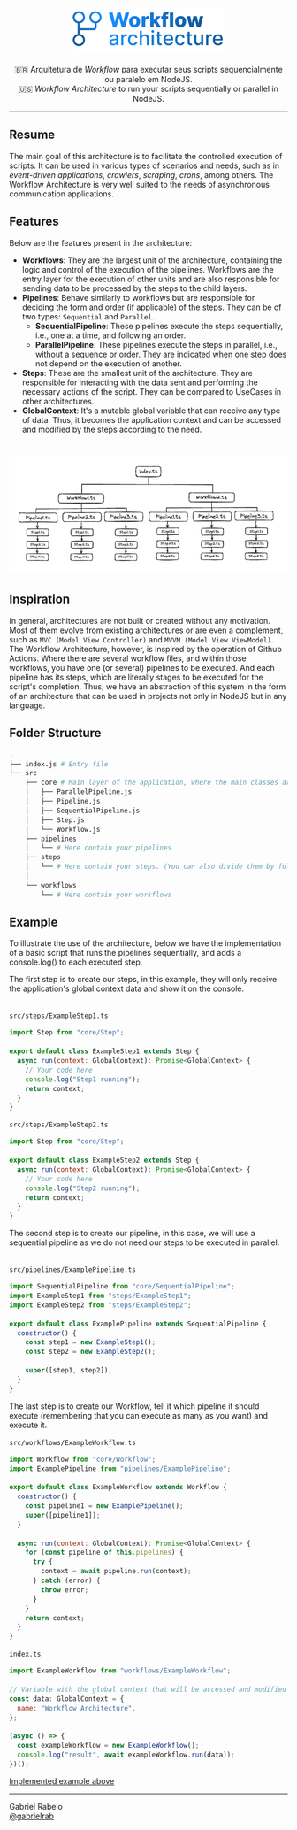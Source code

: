 <h1 align="center">
    <img src="../assets/workflow-arch-logo.png">
</h1>
<p align="center">
🇧🇷 Arquitetura de <i>Workflow</i> para executar seus scripts sequencialmente ou paralelo em NodeJS.</br>
🇺🇸 <i>Workflow Architecture</i> to run your scripts sequentially or parallel in NodeJS.
</p>
<hr>

## Resume

The main goal of this architecture is to facilitate the controlled execution of scripts. It can be used in various types of scenarios and needs, such as in _event-driven applications_, _crawlers_, _scraping_, _crons_, among others. The Workflow Architecture is very well suited to the needs of asynchronous communication applications.

## Features

Below are the features present in the architecture:

- **Workflows**: They are the largest unit of the architecture, containing the logic and control of the execution of the pipelines. Workflows are the entry layer for the execution of other units and are also responsible for sending data to be processed by the steps to the child layers.
- **Pipelines**: Behave similarly to workflows but are responsible for deciding the form and order (if applicable) of the steps. They can be of two types: `Sequential` and `Parallel`.
  - **SequentialPipeline**: These pipelines execute the steps sequentially, i.e., one at a time, and following an order.
  - **ParallelPipeline**: These pipelines execute the steps in parallel, i.e., without a sequence or order. They are indicated when one step does not depend on the execution of another.
- **Steps**: These are the smallest unit of the architecture. They are responsible for interacting with the data sent and performing the necessary actions of the script. They can be compared to UseCases in other architectures.
- **GlobalContext**: It's a mutable global variable that can receive any type of data. Thus, it becomes the application context and can be accessed and modified by the steps according to the need.

<h1 align="center">
    <img src="../assets/example.png">
</h1>

## Inspiration

In general, architectures are not built or created without any motivation. Most of them evolve from existing architectures or are even a complement, such as `MVC (Model View Controller)` and `MVVM (Model View ViewModel)`. The Workflow Architecture, however, is inspired by the operation of Github Actions. Where there are several workflow files, and within those workflows, you have one (or several) pipelines to be executed. And each pipeline has its steps, which are literally stages to be executed for the script's completion. Thus, we have an abstraction of this system in the form of an architecture that can be used in projects not only in NodeJS but in any language.

## Folder Structure

```bash
.
├── index.js # Entry file
└── src
    ├── core # Main layer of the application, where the main classes are found
    │   ├── ParallelPipeline.js
    │   ├── Pipeline.js
    │   ├── SequentialPipeline.js
    │   ├── Step.js
    │   └── Workflow.js
    ├── pipelines
    │   └── # Here contain your pipelines
    ├── steps
    │   └── # Here contain your steps. (You can also divide them by folders)
    │
    └── workflows
        └── # Here contain your workflows
```

## Example

To illustrate the use of the architecture, below we have the implementation of a basic script that runs the pipelines sequentially, and adds a console.log() to each executed step.<br/>

The first step is to create our steps, in this example, they will only receive the application's global context data and show it on the console.<br/><br/>

`src/steps/ExampleStep1.ts`

```javascript
import Step from "core/Step";

export default class ExampleStep1 extends Step {
  async run(context: GlobalContext): Promise<GlobalContext> {
    // Your code here
    console.log("Step1 running");
    return context;
  }
}
```

`src/steps/ExampleStep2.ts`

```javascript
import Step from "core/Step";

export default class ExampleStep2 extends Step {
  async run(context: GlobalContext): Promise<GlobalContext> {
    // Your code here
    console.log("Step2 running");
    return context;
  }
}
```

The second step is to create our pipeline, in this case, we will use a sequential pipeline as we do not need our steps to be executed in parallel.<br/><br/>

`src/pipelines/ExamplePipeline.ts`

```javascript
import SequentialPipeline from "core/SequentialPipeline";
import ExampleStep1 from "steps/ExampleStep1";
import ExampleStep2 from "steps/ExampleStep2";

export default class ExamplePipeline extends SequentialPipeline {
  constructor() {
    const step1 = new ExampleStep1();
    const step2 = new ExampleStep2();

    super([step1, step2]);
  }
}
```

The last step is to create our Workflow, tell it which pipeline it should execute (remembering that you can execute as many as you want) and execute it.

`src/workflows/ExampleWorkflow.ts`

```javascript
import Workflow from "core/Workflow";
import ExamplePipeline from "pipelines/ExamplePipeline";

export default class ExampleWorkflow extends Workflow {
  constructor() {
    const pipeline1 = new ExamplePipeline();
    super([pipeline1]);
  }

  async run(context: GlobalContext): Promise<GlobalContext> {
    for (const pipeline of this.pipelines) {
      try {
        context = await pipeline.run(context);
      } catch (error) {
        throw error;
      }
    }
    return context;
  }
}
```

`index.ts`

```javascript
import ExampleWorkflow from "workflows/ExampleWorkflow";

// Variable with the global context that will be accessed and modified by the steps
const data: GlobalContext = {
  name: "Workflow Architecture",
};

(async () => {
  const exampleWorkflow = new ExampleWorkflow();
  console.log("result", await exampleWorkflow.run(data));
})();
```

[Implemented example above](https://github.com/gabrielrab/workflow-architecture/tree/example/basic-run)

<hr>
Gabriel Rabelo<br/>
<a href="https://github.com/gabrielrab">@gabrielrab</a>
